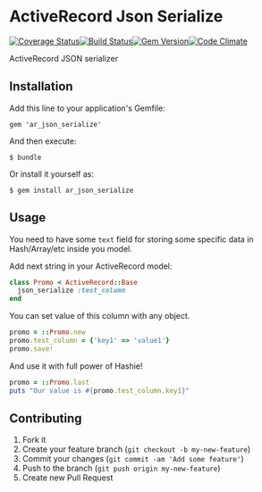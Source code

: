 # ActiveRecord Json Serialize
[![Coverage Status](https://coveralls.io/repos/dotpromo/ar_json_serialize/badge.png?branch=master)](https://coveralls.io/r/dotpromo/ar_json_serialize?branch=master)[![Build Status](https://travis-ci.org/dotpromo/ar_json_serialize.png?branch=master)](https://travis-ci.org/dotpromo/ar_json_serialize)[![Gem Version](https://badge.fury.io/rb/ar_json_serialize.png)](http://badge.fury.io/rb/ar_json_serialize)[![Code Climate](https://codeclimate.com/github/dotpromo/ar_json_serialize.png)](https://codeclimate.com/github/dotpromo/ar_json_serialize)

ActiveRecord JSON serializer

## Installation

Add this line to your application's Gemfile:

    gem 'ar_json_serialize'

And then execute:

    $ bundle

Or install it yourself as:

    $ gem install ar_json_serialize

## Usage

You need to have some `text` field for storing some specific data in Hash/Array/etc inside you model.

Add next string in your ActiveRecord model:

```ruby
class Promo < ActiveRecord::Base
  json_serialize :test_column
end
```

You can set value of this column with any object.

```ruby
promo = ::Promo.new
promo.test_column = {'key1' => 'value1'}
promo.save!
```

And use it with full power of Hashie!

```ruby
promo = ::Promo.last
puts "Our value is #{promo.test_column.key1}"
```


## Contributing

1. Fork it
2. Create your feature branch (`git checkout -b my-new-feature`)
3. Commit your changes (`git commit -am 'Add some feature'`)
4. Push to the branch (`git push origin my-new-feature`)
5. Create new Pull Request
